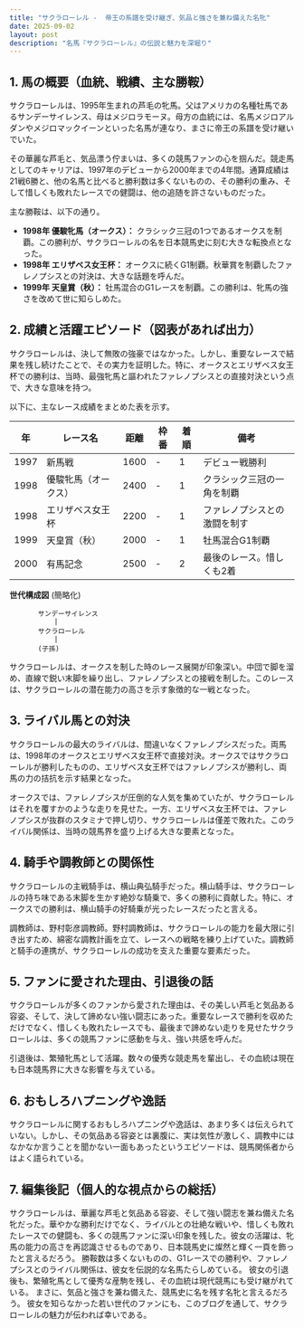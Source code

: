 ```yaml
---
title: "サクラローレル -  帝王の系譜を受け継ぎ、気品と強さを兼ね備えた名牝"
date: 2025-09-02
layout: post
description: "名馬『サクラローレル』の伝説と魅力を深堀り"
---
```


## 1. 馬の概要（血統、戦績、主な勝鞍）

サクラローレルは、1995年生まれの芦毛の牝馬。父はアメリカの名種牡馬であるサンデーサイレンス、母はメジロラモーヌ。母方の血統には、名馬メジロアルダンやメジロマックイーンといった名馬が連なり、まさに帝王の系譜を受け継いでいた。

その華麗な芦毛と、気品漂う佇まいは、多くの競馬ファンの心を掴んだ。競走馬としてのキャリアは、1997年のデビューから2000年までの4年間。通算成績は21戦6勝と、他の名馬と比べると勝利数は多くないものの、その勝利の重み、そして惜しくも敗れたレースでの健闘は、他の追随を許さないものだった。

主な勝鞍は、以下の通り。

* **1998年  優駿牝馬（オークス）：**  クラシック三冠の1つであるオークスを制覇。この勝利が、サクラローレルの名を日本競馬史に刻む大きな転換点となった。
* **1998年  エリザベス女王杯：**  オークスに続くG1制覇。秋華賞を制覇したファレノプシスとの対決は、大きな話題を呼んだ。
* **1999年  天皇賞（秋）：**  牡馬混合のG1レースを制覇。この勝利は、牝馬の強さを改めて世に知らしめた。


## 2. 成績と活躍エピソード（図表があれば出力）

サクラローレルは、決して無敗の強豪ではなかった。しかし、重要なレースで結果を残し続けたことで、その実力を証明した。特に、オークスとエリザベス女王杯での勝利は、当時、最強牝馬と謳われたファレノプシスとの直接対決という点で、大きな意味を持つ。

以下に、主なレース成績をまとめた表を示す。

| 年 | レース名             | 距離 | 枠番 | 着順 | 備考                                     |
|---|----------------------|------|------|------|-----------------------------------------|
| 1997 | 新馬戦               | 1600 |  -   | 1    | デビュー戦勝利                         |
| 1998 | 優駿牝馬（オークス） | 2400 |  -   | 1    | クラシック三冠の一角を制覇                |
| 1998 | エリザベス女王杯     | 2200 |  -   | 1    | ファレノプシスとの激闘を制す             |
| 1999 | 天皇賞（秋）         | 2000 |  -   | 1    | 牡馬混合G1制覇                           |
| 2000 | 有馬記念             | 2500 |  -   | 2    | 最後のレース。惜しくも2着               |


**世代構成図** (簡略化)

```
       サンデーサイレンス
           |
       サクラローレル
           |
       (子孫)
```

サクラローレルは、オークスを制した時のレース展開が印象深い。中団で脚を溜め、直線で鋭い末脚を繰り出し、ファレノプシスとの接戦を制した。このレースは、サクラローレルの潜在能力の高さを示す象徴的な一戦となった。


## 3. ライバル馬との対決

サクラローレルの最大のライバルは、間違いなくファレノプシスだった。両馬は、1998年のオークスとエリザベス女王杯で直接対決。オークスではサクラローレルが勝利したものの、エリザベス女王杯ではファレノプシスが勝利し、両馬の力の拮抗を示す結果となった。

オークスでは、ファレノプシスが圧倒的な人気を集めていたが、サクラローレルはそれを覆すかのような走りを見せた。一方、エリザベス女王杯では、ファレノプシスが抜群のスタミナで押し切り、サクラローレルは僅差で敗れた。このライバル関係は、当時の競馬界を盛り上げる大きな要素となった。


## 4. 騎手や調教師との関係性

サクラローレルの主戦騎手は、横山典弘騎手だった。横山騎手は、サクラローレルの持ち味である末脚を生かす絶妙な騎乗で、多くの勝利に貢献した。特に、オークスでの勝利は、横山騎手の好騎乗が光ったレースだったと言える。

調教師は、野村彰彦調教師。野村調教師は、サクラローレルの能力を最大限に引き出すため、綿密な調教計画を立て、レースへの戦略を練り上げていた。調教師と騎手の連携が、サクラローレルの成功を支えた重要な要素だった。


## 5. ファンに愛された理由、引退後の話

サクラローレルが多くのファンから愛された理由は、その美しい芦毛と気品ある容姿、そして、決して諦めない強い闘志にあった。重要なレースで勝利を収めただけでなく、惜しくも敗れたレースでも、最後まで諦めない走りを見せたサクラローレルは、多くの競馬ファンに感動を与え、強い共感を呼んだ。

引退後は、繁殖牝馬として活躍。数々の優秀な競走馬を輩出し、その血統は現在も日本競馬界に大きな影響を与えている。


## 6. おもしろハプニングや逸話

サクラローレルに関するおもしろハプニングや逸話は、あまり多くは伝えられていない。しかし、その気品ある容姿とは裏腹に、実は気性が激しく、調教中にはなかなか言うことを聞かない一面もあったというエピソードは、競馬関係者からはよく語られている。


## 7. 編集後記（個人的な視点からの総括）

サクラローレルは、華麗な芦毛と気品ある容姿、そして強い闘志を兼ね備えた名牝だった。華やかな勝利だけでなく、ライバルとの壮絶な戦いや、惜しくも敗れたレースでの健闘も、多くの競馬ファンに深い印象を残した。彼女の活躍は、牝馬の能力の高さを再認識させるものであり、日本競馬史に燦然と輝く一頁を飾ったと言えるだろう。  勝鞍数は多くないものの、G1レースでの勝利や、ファレノプシスとのライバル関係は、彼女を伝説的な名馬たらしめている。  彼女の引退後も、繁殖牝馬として優秀な産駒を残し、その血統は現代競馬にも受け継がれている。  まさに、気品と強さを兼ね備えた、競馬史に名を残す名牝と言えるだろう。  彼女を知らなかった若い世代のファンにも、このブログを通して、サクラローレルの魅力が伝われば幸いである。
